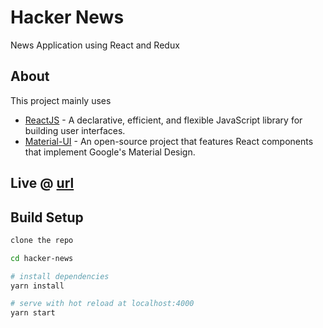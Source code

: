 # Hacker News
News Application using React and Redux

## About

This project mainly uses

* [ReactJS](https://reactjs.org/) - A declarative, efficient, and flexible JavaScript library for building user interfaces.
* [Material-UI](https://material-ui.com) - An open-source project that features React components that implement Google's Material Design.


## Live @ [url](url)

## Build Setup

``` bash
clone the repo

cd hacker-news

# install dependencies
yarn install

# serve with hot reload at localhost:4000
yarn start

```



